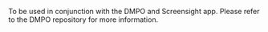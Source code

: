 To be used in conjunction with the DMPO and Screensight app. Please refer to the DMPO repository for more information. 
